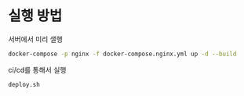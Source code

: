 # 실행 방법

서버에서 미리 샐행
```bash
docker-compose -p nginx -f docker-compose.nginx.yml up -d --build
```

ci/cd를 통해서 실행
```bash
deploy.sh
```
